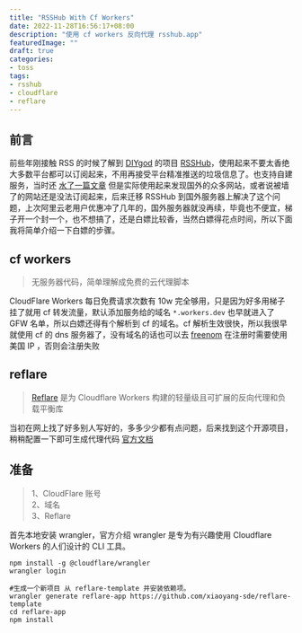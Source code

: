 ```yaml
---
title: "RSSHub With Cf Workers"
date: 2022-11-28T16:56:17+08:00
description: "使用 cf workers 反向代理 rsshub.app"
featuredImage: ""
draft: true
categories:
- toss
tags:
- rsshub
- cloudflare
- reflare
---
```


## 前言

前些年刚接触 RSS 的时候了解到 [DIYgod](https://diygod.me/) 的项目 [RSSHub](https://github.com/DIYgod/RSSHub)，使用起来不要太香绝大多数平台都可以订阅起来，不用再接受平台精准推送的垃圾信息了。也支持自建服务，当时还 [水了一篇文章](../../tutorial/dockerhub-install/) 但是实际使用起来发现国外的众多网站，或者说被墙了的网站还是没法订阅起来，后来迁移 RSSHub 到国外服务器上解决了这个问题，上次阿里云老用户优惠冲了几年的，国外服务器就没再续，毕竟也不便宜，梯子开一个封一个，也不想搞了，还是白嫖比较香，当然白嫖得花点时间，所以下面我将简单介绍一下白嫖的步骤。

## cf workers

> 无服务器代码，简单理解成免费的云代理脚本

CloudFlare Workers 每日免费请求次数有 10w 完全够用，只是因为好多用梯子挂了就用 cf 转发流量，默认添加服务给的域名 `*.workers.dev` 也早就进入了 GFW 名单，所以白嫖还得有个解析到 cf 的域名。cf 解析生效很快，所以我很早就使用 cf 的 dns 服务器了，没有域名的话也可以去 [freenom](https://www.freenom.com) 在注册时需要使用美国 IP ，否则会注册失败

## reflare

> [Reflare](https://reflare.js.org/) 是为 Cloudflare Workers 构建的轻量级且可扩展的反向代理和负载平衡库

当初在网上找了好多别人写好的，多多少少都有点问题，后来找到这个开源项目，稍稍配置一下即可生成代理代码 [官方文档](https://reflare.js.org/deploy/)

## 准备

> 1、CloudFlare 账号  
> 2、域名  
> 3、Reflare

首先本地安装 wrangler，官方介绍 wrangler 是专为有兴趣使用 Cloudflare Workers 的人们设计的 CLI 工具。

```shell
npm install -g @cloudflare/wrangler
wrangler login

#生成一个新项目 从 reflare-template 并安装依赖项。
wrangler generate reflare-app https://github.com/xiaoyang-sde/reflare-template
cd reflare-app
npm install

```
